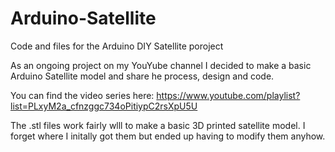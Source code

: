 # Arduino-Satellite
Code and files for the Arduino DIY Satellite poroject

As an ongoing project on my YouYube channel I decided to make a basic Arduino Satellite model and share he process, design and code.

You can find the video series here:
https://www.youtube.com/playlist?list=PLxyM2a_cfnzggc734oPitiypC2rsXpU5U

The .stl files work fairly wlll to make a basic 3D printed satellite model.  I forget where I initally got them but ended up having to modify them anyhow.
